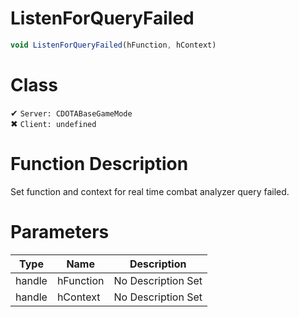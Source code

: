 # ListenForQueryFailed
```js
void ListenForQueryFailed(hFunction, hContext)
```
# Class
✔ `Server: CDOTABaseGameMode`  
✖ `Client: undefined`  

# Function Description
Set function and context for real time combat analyzer query failed.
# Parameters
Type|Name|Description
--|--|--
handle|hFunction|No Description Set
handle|hContext|No Description Set

